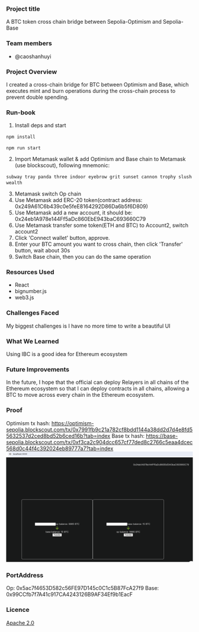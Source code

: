### Project title
A BTC token cross chain bridge between Sepolia-Optimism and Sepolia-Base

### Team members
- @caoshanhuyi

### Project Overview
I created a cross-chain bridge for BTC between Optimism and Base, which executes mint and burn operations during the cross-chain process to prevent double spending.

### Run-book
1. Install deps and start
```
npm install
```
```
npm run start
```
2. Import Metamask wallet & add Optimism and Base chain to Metamask (use blockscout), following mnemonic:
```
subway tray panda three indoor eyebrow grit sunset cannon trophy slush wealth
```
3. Metamask switch Op chain
4. Use Metamask add ERC-20 token(contract address: 0x249A61C6b439c0e5feE8164292D86Da6b5f6D809)
5. Use Metamask add a new account, it should be: 0x24eb1A978e144Ff5aDc860EbE943baC693660C79
6. Use Metamask transfer some token(ETH and BTC) to Account2, switch account2
7. Click 'Connect wallet' button, approve.
8. Enter your BTC amount you want to cross chain, then click 'Transfer' button, wait about 30s
9. Switch Base chain, then you can do the same operation
### Resources Used
- React
- bignumber.js
- web3.js
### Challenges Faced
My biggest challenges is I have no more time to write a beautiful UI
### What We Learned
Using IBC is a good idea for Ethereum ecosystem
### Future Improvements
In the future, I hope that the official can deploy Relayers in all chains of the Ethereum ecosystem so that I can deploy contracts in all chains, allowing a BTC to move across every chain in the Ethereum ecosystem.

### Proof
Optimism tx hash: https://optimism-sepolia.blockscout.com/tx/0x7991fb9c21a782cf8bdd1144a38dd2d7d4e8fd55632537d2ced8bd52b6ced16b?tab=index
Base tx hash: https://base-sepolia.blockscout.com/tx/0xf3ca2c904dcc657cf77ded8c2766c5eaa4dcec568d0c44f4c392024eb89777a7?tab=index
![alt text](image.png)

### PortAddress
Op: 0x5ac7f4653D582c56FE97D145c0C1c5B87FcA27f9
Base: 0x99CCfb7f7A41c917CA4243126B9AF34Ef9b1EacF
 

### Licence
[Apache 2.0](LICENSE)


